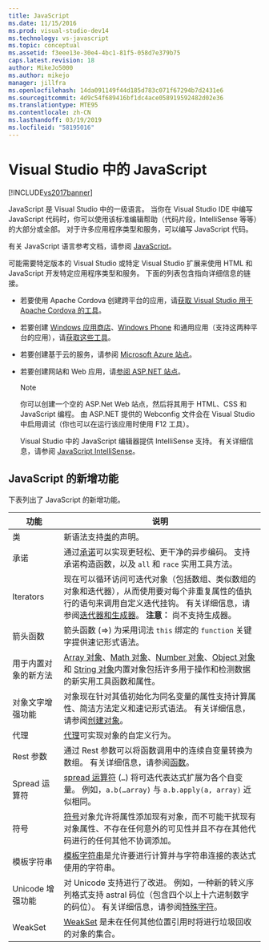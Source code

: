 ```yaml
---
title: JavaScript
ms.date: 11/15/2016
ms.prod: visual-studio-dev14
ms.technology: vs-javascript
ms.topic: conceptual
ms.assetid: f3eee13e-30e4-4bc1-81f5-058d7e379b75
caps.latest.revision: 18
author: MikeJo5000
ms.author: mikejo
manager: jillfra
ms.openlocfilehash: 14da091149f44d185d783c071f67294b7d2431e6
ms.sourcegitcommit: 4d9c54f689416bf1dc4ace058919592482d02e36
ms.translationtype: MTE95
ms.contentlocale: zh-CN
ms.lasthandoff: 03/19/2019
ms.locfileid: "58195016"
---
```

# <a name="javascript-in-visual-studio"></a>Visual Studio 中的 JavaScript
[!INCLUDE[vs2017banner](../includes/vs2017banner.md)]

JavaScript 是 Visual Studio 中的一级语言。 当你在 Visual Studio IDE 中编写 JavaScript 代码时，你可以使用该标准编辑帮助（代码片段，IntelliSense 等等）的大部分或全部。 对于许多应用程序类型和服务，可以编写 JavaScript 代码。

 有关 JavaScript 语言参考文档，请参阅 [JavaScript](http://msdn.microsoft.com/library/d1et7k7c\(v=vs.94\).aspx)。

 可能需要特定版本的 Visual Studio 或特定 Visual Studio 扩展来使用 HTML 和 JavaScript 开发特定应用程序类型和服务。 下面的列表包含指向详细信息的链接。

- 若要使用 Apache Cordova 创建跨平台的应用，请[获取 Visual Studio 用于 Apache Cordova 的工具](http://go.microsoft.com/fwlink/p/?LinkId=397606)。

- 若要创建 [Windows 应用商店](http://dev.windows.com/develop)、[Windows Phone](http://dev.windows.com/develop) 和通用应用（支持这两种平台的应用），请[获取这些工具](https://developer.microsoft.com/windows/downloads)。

- 若要创建基于云的服务，请参阅 [Microsoft Azure 站点](http://azure.microsoft.com/documentation/)。

- 若要创建网站和 Web 应用，请[参阅 ASP.NET 站点](http://www.asp.net/get-started/websites)。

  > [!NOTE]
  >  你可以创建一个空的 ASP.Net Web 站点，然后将其用于 HTML、CSS 和 JavaScript 编程。 由 ASP.NET 提供的 Webconfig 文件会在 Visual Studio 中启用调试（你也可以在运行该应用时使用 F12 工具）。

  Visual Studio 中的 JavaScript 编辑器提供 IntelliSense 支持。 有关详细信息，请参阅 [JavaScript IntelliSense](../ide/javascript-intellisense.md)。

## <a name="whats-new-in-javascript"></a>JavaScript 的新增功能
 下表列出了 JavaScript 的新增功能。

|功能|说明|
|-------------|-----------------|
|类|新语法支持[类](https://developer.mozilla.org/docs/Web/JavaScript/Reference/Statements/class)的声明。|
|承诺|通过[承诺](https://developer.mozilla.org/docs/Web/JavaScript/Reference/Global_Objects/Promise)可以实现更轻松、更干净的异步编码。 支持承诺构造函数，以及 `all` 和 `race` 实用工具方法。|
|Iterators|现在可以循环访问可迭代对象（包括数组、类似数组的对象和迭代器），从而使用要对每个非重复属性的值执行的语句来调用自定义迭代挂钩。 有关详细信息，请参阅[迭代器和生成器](https://developer.mozilla.org/docs/Web/JavaScript/Guide/Iterators_and_Generators)。 **注意：** 尚不支持生成器。|
|箭头函数|箭头函数 (=>) 为采用词法 `this` 绑定的 `function` 关键字提供速记形式语法。|
|用于内置对象的新方法|[Array 对象](https://developer.mozilla.org/docs/Web/JavaScript/Reference/Global_Objects/Array)、[Math 对象](https://developer.mozilla.org/docs/Web/JavaScript/Reference/Global_Objects/Math)、[Number 对象](https://developer.mozilla.org/docs/Web/JavaScript/Reference/Global_Objects/Number)、[Object 对象](https://developer.mozilla.org/docs/Web/JavaScript/Reference/Global_Objects/Object)和 [String 对象](https://developer.mozilla.org/docs/Web/JavaScript/Reference/Global_Objects/String)内置对象包括许多用于操作和检测数据的新实用工具函数和属性。|
|对象文字增强功能|对象现在针对其值初始化为同名变量的属性支持计算属性、简洁方法定义和速记形式语法。 有关详细信息，请参阅[创建对象](https://developer.mozilla.org/docs/Web/JavaScript/Reference/Global_Objects/Object)。|
|代理|[代理](https://developer.mozilla.org/docs/Web/JavaScript/Reference/Global_Objects/Proxy)可实现对象的自定义行为。|
|Rest 参数|通过 Rest 参数可以将函数调用中的连续自变量转换为数组。 有关详细信息，请参阅[函数](https://developer.mozilla.org/docs/Web/JavaScript/Reference/Global_Objects/Function)。|
|Spread 运算符|[spread 运算符](https://developer.mozilla.org/docs/Web/JavaScript/Reference/Operators/Spread_operator) (`…`) 将可迭代表达式扩展为各个自变量。 例如，`a.b(…array)` 与 `a.b.apply(a, array)` 近似相同。|
|符号|[符号](https://developer.mozilla.org/docs/Web/JavaScript/Reference/Global_Objects/Symbol)对象允许将属性添加现有对象，而不可能干扰现有对象属性、不存在任何意外的可见性并且不存在其他代码进行的任何其他不协调添加。|
|模板字符串|[模板字符串](https://developer.mozilla.org/docs/Web/JavaScript/Reference/Template_literals)是允许要进行计算并与字符串连接的表达式使用的字符串。|
|Unicode 增强功能|对 Unicode 支持进行了改进。 例如，一种新的转义序列格式支持 astral 码位（包含四个以上十六进制数字的码位）。 有关详细信息，请参阅[特殊字符](https://developer.mozilla.org/docs/Web/JavaScript/Guide/Regular_Expressions#Types_of_special_characters)。|
|WeakSet|[WeakSet](https://developer.mozilla.org/docs/Web/JavaScript/Reference/Global_Objects/WeakSet) 是未在任何其他位置引用时将进行垃圾回收的对象的集合。|
